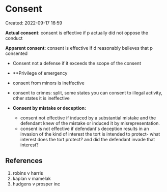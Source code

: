 # Consent
Created: 2022-09-17 16:59

**Actual consent**: consent is effective if p actually did not oppose the conduct

**Apparent consent:** consent is effective if d reasonably believes that p consented 

- Consent not a defense if it exceeds the scope of the consent
- **Privilege of emergency
- consent from minors is ineffective
- consent to crimes: split, some states you can consent to illegal activity, other states it is ineffective

- **Consent by mistake or deception:** 
	- consent not effective if induced by a substantial mistake and the defendant knew of the mistake or induced it by misrepresentation.
	- consent is not effective if defendant's deception results in an invasion of the kind of interest the tort is intended to protect- what interest does the tort protect? and did the defendant invade that interest? 

## References

1. robins v harris 
2. kaplan v mamelak 
3. hudgens v prosper inc